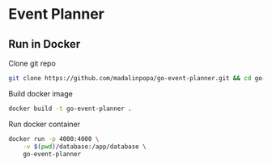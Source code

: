 # Event Planner

## Run in Docker

Clone git repo
```bash
git clone https://github.com/madalinpopa/go-event-planner.git && cd go-event-planner
```
Build docker image
```bash
docker build -t go-event-planner . 
```
Run docker container
```bash
docker run -p 4000:4000 \
    -v $(pwd)/database:/app/database \
    go-event-planner
```

